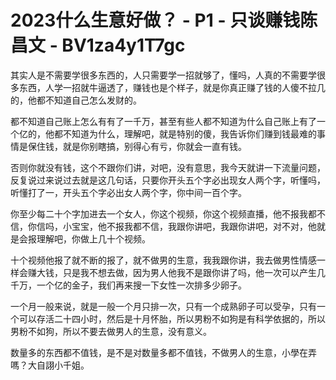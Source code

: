 # 2023什么生意好做？ - P1 - 只谈赚钱陈昌文 - BV1za4y1T7gc

其实人是不需要学很多东西的，人只需要学一招就够了，懂吗，人真的不需要学很多东西，人学一招就牛逼透了，赚钱也是个样子，就是你真正赚了钱的人傻不拉几的，他都不知道自己怎么发财的。

都不知道自己账上怎么有有了一千万，甚至有些人都不知道为什么自己账上有了一个亿的，他都不知道为什么，理解吧，就是特别的傻，我告诉你们赚到钱最难的事情是保住钱，就是你别瞎搞，别得心有亏，你就会一直有钱。

否则你就没有钱，这个不跟你们讲，对吧，没有意思，我今天就讲一下流量问题，反复说过来说过去就是这几句话，只要你开头五个字必出现女人两个字，听懂吗，听懂打了一，开头五个字必出女人两个字，你中间一百个字。

你至少每二十个字加进去一个女人，你这个视频，你这个视频直播，他不报我都不信，你信吗，小宝宝，他不报我都不信，我跟你讲吧，我跟你讲吧，对不对，他就是会报理解吧，你做上几十个视频。

十个视频他报了就不断的报了，就不做男的生意，我我跟你讲，我去做男性情感一样会赚大钱，只是我不想去做，因为男人他我不是跟你讲了吗，他一次可以产生几千万，一个亿的金子，我们再来搜一下女性一次排多少卵子。

一个月一般来说，就是一般一个月只排一次，只有一个成熟卵子可以受孕，只有一个可以存活二十四小时，然后是十月怀胎，所以男粉不如狗是有科学依据的，所以男粉不如狗，所以不要去做男人的生意，没有意义。

数量多的东西都不值钱，是不是对数量多都不值钱，不做男人的生意，小學在弄嗎？大自詡小千姐。